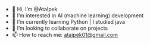 - 👋 Hi, I’m @AtaIpek
- 👀 I’m interested in AI (machine learning) development
- 🌱 I’m currently learning Python | I studied java
- 🤝 I’m looking to collaborate on projects
- 📫 How to reach me: ataipek01@gmail.com

<!---
AtaIpek/AtaIpek is a ✨ special ✨ repository because its `README.md` (this file) appears on your GitHub profile.
You can click the Preview link to take a look at your changes.
--->
